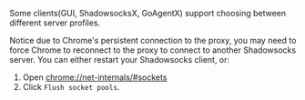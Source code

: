 Some clients(GUI, ShadowsocksX, GoAgentX) support choosing between different server profiles.

Notice due to Chrome's persistent connection to the proxy, you may need to force Chrome to reconnect to the proxy to connect to another Shadowsocks server. You can either restart your Shadowsocks client, or:

1. Open [chrome://net-internals/#sockets](chrome://net-internals/#sockets)
2. Click `Flush socket pools`.